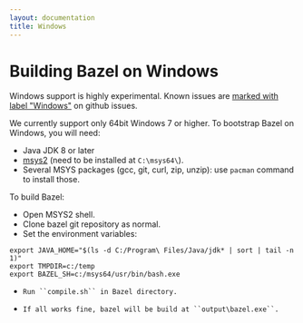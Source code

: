 ```yaml
---
layout: documentation
title: Windows
---
```


Building Bazel on Windows
=========================

Windows support is highly experimental. Known issues are [marked with
label "Windows"](https://github.com/bazelbuild/bazel/issues?q=is%3Aissue+is%3Aopen+label%3AWindows)
on github issues.

We currently support only 64bit Windows 7 or higher.
To bootstrap Bazel on Windows, you will need:

*    Java JDK 8 or later
*    [msys2](https://msys2.github.io/) (need to be installed at ``C:\msys64\``).
*    Several MSYS packages (gcc, git, curl, zip, unzip): use ``pacman`` command
     to install those.

To build Bazel:

*    Open MSYS2 shell.
*    Clone bazel git repository as normal.
*    Set the environment variables:

```
export JAVA_HOME="$(ls -d C:/Program\ Files/Java/jdk* | sort | tail -n 1)"
export TMPDIR=c:/temp
export BAZEL_SH=c:/msys64/usr/bin/bash.exe
```

*     Run ``compile.sh`` in Bazel directory.
*     If all works fine, bazel will be build at ``output\bazel.exe``.
